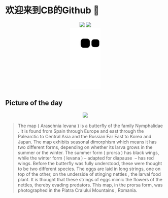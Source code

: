 
# 欢迎来到CB的Github 👋

<div align="center">
  <img height="137px" src="https://github-readme-stats.vercel.app/api?username=SuperCB&show_icons=true&theme=radical" />
  <img height="137px" src="https://github-readme-stats.vercel.app/api/top-langs/?username=SuperCB&hide_title=true&hide_border=true&layout=compact&langs_count=6&text_color=000&icon_color=fff" />
</div>


<div align="center">
    <img src="./contribution-snake/github-contribution-grid-snake.svg" />
</div>



## Picture of the day
<div align="center">
  <img width=400px src="https://upload.wikimedia.org/wikipedia/commons/thumb/b/b5/Map_%28Araschnia_levana%29_form_prorsa_underside_Piatra_Craiului.jpg/500px-Map_%28Araschnia_levana%29_form_prorsa_underside_Piatra_Craiului.jpg" />
</div>

>The  map  ( Araschnia levana ) is a  butterfly  of the family  Nymphalidae . It is found from Spain through Europe and east through the  Palearctic  to Central Asia and the Russian Far East to Korea and Japan. The map exhibits seasonal dimorphism which means it has two different forms, depending on whether its larva grows in the summer or the winter. The summer form ( prorsa ) has black wings, while the winter form ( levana ) – adapted for  diapause  – has red wings. Before the butterfly was fully understood, these were thought to be two different species. The eggs are laid in long strings, one on top of the other, on the underside of  stinging nettles , the larval food plant. It is thought that these strings of eggs mimic the flowers of the nettles, thereby evading predators. This map, in the  prorsa  form, was photographed in the  Piatra Craiului Mountains , Romania.


